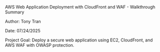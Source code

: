AWS Web Application Deployment with CloudFront and WAF - Walkthrough Summary

Author: Tony Tran 

Date: 07/24/2025

Project Goal: Deploy a secure web application using EC2, CloudFront, and AWS WAF with OWASP protection.
